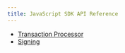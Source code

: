 ```yaml
---
title: JavaScript SDK API Reference
---
```


-   [Transaction
    Processor](https://sawtooth.hyperledger.org/docs/sdk-javascript/nightly/master/module-processor.html)
-   [Signing](https://sawtooth.hyperledger.org/docs/sdk-javascript/nightly/master/module-signing.html)
